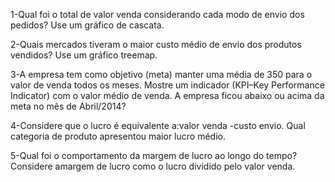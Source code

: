 1-Qual foi o total de valor venda considerando cada modo de envio dos pedidos? Use um gráfico de cascata.

2-Quais mercados tiveram o maior custo médio de envio dos produtos vendidos? Use um gráfico treemap.

3-A empresa tem como objetivo (meta) manter uma média de 350 para o valor de venda todos os meses. Mostre um indicador (KPI–Key Performance Indicator) com o valor médio de venda. A empresa ficou abaixo ou acima da meta no mês de Abril/2014?

4-Considere que o lucro é equivalente a:valor venda -custo envio. Qual categoria de produto apresentou maior lucro médio.

5-Qual foi o comportamento da margem de lucro ao longo do tempo? Considere amargem de lucro como o lucro dividido pelo valor venda.